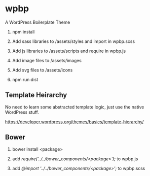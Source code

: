 # wpbp
A WordPress Boilerplate Theme

1. npm install

2. Add sass libraries to /assets/styles and import in wpbp.scss

3. Add js libraries to /assets/scripts and require in wpbp.js

4. Add image files to /assets/images

5. Add svg files to /assets/icons

6. npm run dist

## Template Heirarchy

No need to learn some abstracted template logic, just use the native WordPress stuff.

https://developer.wordpress.org/themes/basics/template-hierarchy/

## Bower

1. bower install \<package>

2. add *require('../../bower_components/\<package>');* to wpbp.js

3. add *@import '../../bower_components/\<package>';* to wpbp.scss
